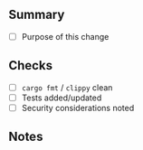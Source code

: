 ## Summary
- [ ] Purpose of this change

## Checks
- [ ] `cargo fmt` / `clippy` clean
- [ ] Tests added/updated
- [ ] Security considerations noted

## Notes
